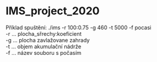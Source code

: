 # IMS_project_2020

Příklad spuštění: ./ims -r 100:0.75 -g 460 -t 5000 -f pocasi   
-r ... plocha_sřrechy:koeficient  
-g ... plocha zavlažovane zahrady  
-t ... objem akumulační nádrže  
-f ... název souboru s počasím  
